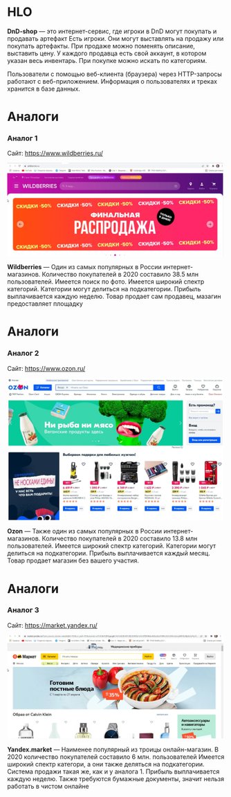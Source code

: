 # HLO

**DnD-shop** — это интернет-сервис, где игроки в DnD могут покупать и продавать артефакт
Есть игроки. Они могут выставлять на продажу или покупать артефакты. При продаже можно поменять описание, выставить цену. У каждого продавца есть свой аккаунт, 
в котором указан весь инвентарь. При покупке можно искать по категориям. 

Пользователи с помощью веб-клиента (браузера) через HTTP-запросы работают с веб-приложением. Информация о пользователях и треках хранится в базе данных.

# Аналоги
### Аналог 1

Сайт: https://www.wildberries.ru/

[<img src="аналог1.jpg" width="500"/>]()

**Wildberries** — Один из самых популярных в России интернет-магазинов. Количество покупателей в 2020 составило 38.5 млн пользователей. Имеется поиск по фото. 
Имеется широкий спектр категорий. Категории могут делиться на подкатегории. Прибыль выплачивается каждую неделю. Товар продает сам продавец, мазагин предоставляет площадку

# Аналоги
### Аналог 2

Сайт: https://www.ozon.ru/

[<img src="аналог2.jpg" width="500"/>]()

**Ozon** — Также один из самых популярных в России интернет-магазинов. Количество покупателей в 2020 составило 13.8 млн пользователей. Имеется широкий спектр категорий.
Категории могут делиться на подкатегории. Прибыль выплачивается каждый месяц. Товар продает магазин без вашего участия.
# Аналоги
### Аналог 3  

Сайт: https://market.yandex.ru/

[<img src="аналог3.jpg" width="500"/>]()

**Yandex.market** — Наименее популярный из троицы онлайн-магазин. В 2020 количество покупателей составило 6 млн. пользователей Имеется широкий спектр категори, а они также 
деляться на подкатегории. Система продажи такая же, как и у аналога 1. Прибыль выплачивается каждую неделю. Также требуются бумажные документы, значит нельзя работать в чистом 
онлайне

